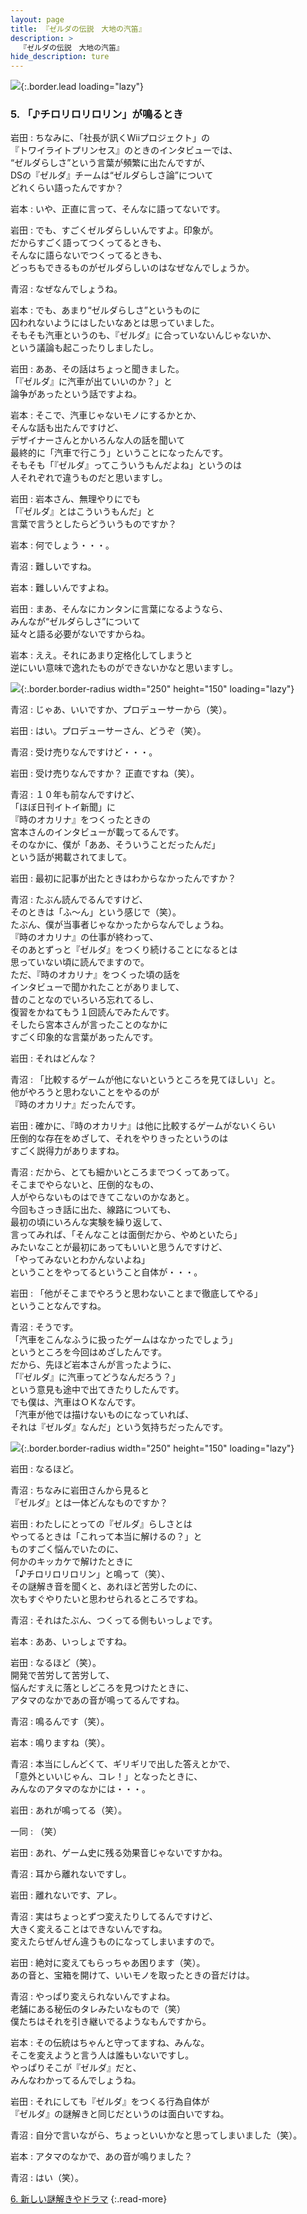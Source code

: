 ```yaml
---
layout: page
title: 『ゼルダの伝説　大地の汽笛』
description: >
  『ゼルダの伝説　大地の汽笛』
hide_description: ture
---
```


![](/interviews/jp/nds/bkij/vol1/img/mainvisual5.jpg){:.border.lead loading="lazy"}

### 5. 「♪チロリロリロリン」が鳴るとき

岩田
: ちなみに、「社長が訊くWiiプロジェクト」の<br>『トワイライトプリンセス』のときのインタビューでは、<br>“ゼルダらしさ”という言葉が頻繁に出たんですが、<br>DSの『ゼルダ』チームは“ゼルダらしさ論”について<br>どれくらい語ったんですか？

岩本
: いや、正直に言って、そんなに語ってないです。

岩田
: でも、すごくゼルダらしいんですよ。印象が。<br>だからすごく語ってつくってるときも、<br>そんなに語らないでつくってるときも、<br>どっちもできるものがゼルダらしいのはなぜなんでしょうか。

青沼
: なぜなんでしょうね。

岩本
: でも、あまり“ゼルダらしさ”というものに<br>囚われないようにはしたいなあとは思っていました。<br>そもそも汽車というのも、『ゼルダ』に合っていないんじゃないか、<br>という議論も起こったりしましたし。

岩田
: ああ、その話はちょっと聞きました。<br>「『ゼルダ』に汽車が出ていいのか？」と<br>論争があったという話ですよね。

岩本
: そこで、汽車じゃないモノにするかとか、<br>そんな話も出たんですけど、<br>デザイナーさんとかいろんな人の話を聞いて<br>最終的に「汽車で行こう」ということになったんです。<br>そもそも「『ゼルダ』ってこういうもんだよね」というのは<br>人それぞれで違うものだと思いますし。

岩田
: 岩本さん、無理やりにでも<br>「『ゼルダ』とはこういうもんだ」と<br>言葉で言うとしたらどういうものですか？

岩本
: 何でしょう・・・。

青沼
: 難しいですね。

岩本
: 難しいんですよね。

岩田
: まあ、そんなにカンタンに言葉になるようなら、<br>みんなが“ゼルダらしさ”について<br>延々と語る必要がないですからね。

岩本
: ええ。それにあまり定格化してしまうと<br>逆にいい意味で逸れたものができないかなと思いますし。

![](/interviews/jp/nds/bkij/vol1/img/photo13.jpg){:.border.border-radius width="250" height="150" loading="lazy"}

青沼
: じゃあ、いいですか、プロデューサーから（笑）。

岩田
: はい。プロデューサーさん、どうぞ（笑）。

青沼
: 受け売りなんですけど・・・。

岩田
: 受け売りなんですか？ 正直ですね（笑）。

青沼
: １０年も前なんですけど、<br>「ほぼ日刊イトイ新聞」に<br>『時のオカリナ』をつくったときの<br>宮本さんのインタビューが載ってるんです。<br>そのなかに、僕が「ああ、そういうことだったんだ」<br>という話が掲載されてまして。

岩田
: 最初に記事が出たときはわからなかったんですか？

青沼
: たぶん読んでるんですけど、<br>そのときは「ふ〜ん」という感じで（笑）。<br>たぶん、僕が当事者じゃなかったからなんでしょうね。<br>『時のオカリナ』の仕事が終わって、<br>そのあとずっと『ゼルダ』をつくり続けることになるとは<br>思っていない頃に読んでますので。<br>ただ、『時のオカリナ』をつくった頃の話を<br>インタビューで聞かれたことがありまして、<br>昔のことなのでいろいろ忘れてるし、<br>復習をかねてもう１回読んでみたんです。<br>そしたら宮本さんが言ったことのなかに<br>すごく印象的な言葉があったんです。

岩田
: それはどんな？

青沼
: 「比較するゲームが他にないというところを見てほしい」と。<br>他がやろうと思わないことをやるのが<br>『時のオカリナ』だったんです。

岩田
: 確かに、『時のオカリナ』は他に比較するゲームがないくらい<br>圧倒的な存在をめざして、それをやりきったというのは<br>すごく説得力がありますね。

青沼
: だから、とても細かいところまでつくってあって。<br>そこまでやらないと、圧倒的なもの、<br>人がやらないものはできてこないのかなあと。<br>今回もさっき話に出た、線路についても、<br>最初の頃にいろんな実験を繰り返して、<br>言ってみれば、「そんなことは面倒だから、やめといたら」<br>みたいなことが最初にあってもいいと思うんですけど、<br>「やってみないとわかんないよね」<br>ということをやってるということ自体が・・・。

岩田
: 「他がそこまでやろうと思わないことまで徹底してやる」<br>ということなんですね。

青沼
: そうです。<br>「汽車をこんなふうに扱ったゲームはなかったでしょう」<br>というところを今回はめざしたんです。<br>だから、先ほど岩本さんが言ったように、<br>「『ゼルダ』に汽車ってどうなんだろう？」<br>という意見も途中で出てきたりしたんです。<br>でも僕は、汽車はＯＫなんです。<br>「汽車が他では描けないものになっていれば、<br>それは『ゼルダ』なんだ」という気持ちだったんです。

![](/interviews/jp/nds/bkij/vol1/img/photo14.jpg){:.border.border-radius width="250" height="150" loading="lazy"}

岩田
: なるほど。

青沼
: ちなみに岩田さんから見ると<br>『ゼルダ』とは一体どんなものですか？

岩田
: わたしにとっての『ゼルダ』らしさとは<br>やってるときは「これって本当に解けるの？」と<br>ものすごく悩んでいたのに、<br>何かのキッカケで解けたときに<br>「♪チロリロリロリン」と鳴って（笑）、<br>その謎解き音を聞くと、あれほど苦労したのに、<br>次もすぐやりたいと思わせられるところですね。

青沼
: それはたぶん、つくってる側もいっしょです。

岩本
: ああ、いっしょですね。

岩田
: なるほど（笑）。<br>開発で苦労して苦労して、<br>悩んだすえに落としどころを見つけたときに、<br>アタマのなかであの音が鳴ってるんですね。

青沼
: 鳴るんです（笑）。

岩本
: 鳴りますね（笑）。

青沼
: 本当にしんどくて、ギリギリで出した答えとかで、<br>「意外といいじゃん、コレ！」となったときに、<br>みんなのアタマのなかには・・・。

岩田
: あれが鳴ってる（笑）。

一同
: （笑）

岩田
: あれ、ゲーム史に残る効果音じゃないですかね。

青沼
: 耳から離れないですし。

岩田
: 離れないです、アレ。

青沼
: 実はちょっとずつ変えたりしてるんですけど、<br>大きく変えることはできないんですね。<br>変えたらぜんぜん違うものになってしまいますので。

岩田
: 絶対に変えてもらっちゃあ困ります（笑）。<br>あの音と、宝箱を開けて、いいモノを取ったときの音だけは。

青沼
: やっぱり変えられないんですよね。<br>老舗にある秘伝のタレみたいなもので（笑）<br>僕たちはそれを引き継いでるようなもんですから。

岩本
: その伝統はちゃんと守ってますね、みんな。<br>そこを変えようと言う人は誰もいないですし。<br>やっぱりそこが『ゼルダ』だと、<br>みんなわかってるんでしょうね。

岩田
: それにしても『ゼルダ』をつくる行為自体が<br>『ゼルダ』の謎解きと同じだというのは面白いですね。

青沼
: 自分で言いながら、ちょっといいかなと思ってしまいました（笑）。

岩本
: アタマのなかで、あの音が鳴りました？

青沼
: はい（笑）。

[6. 新しい謎解きやドラマ](6.md)
{:.read-more}

